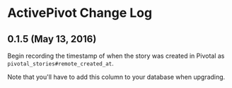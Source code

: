 # ActivePivot Change Log

## 0.1.5 (May 13, 2016)

Begin recording the timestamp of when the story was created in Pivotal as
`pivotal_stories#remote_created_at`.

Note that you'll have to add this column to your database when upgrading.
